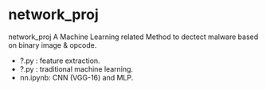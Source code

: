 # network_proj
network_proj
A Machine Learning related Method to dectect malware based on binary image & opcode. 

- ?.py : feature extraction.
- ?.py : traditional machine learning.
- nn.ipynb: CNN (VGG-16) and MLP.
